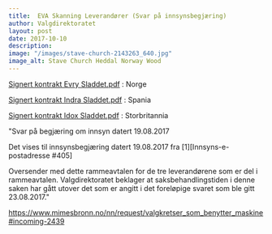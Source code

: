 ```yaml
---
title:  EVA Skanning Leverandører (Svar på innsynsbegjæring)
author: Valgdirektoratet
layout: post
date: 2017-10-10
description:
image: "/images/stave-church-2143263_640.jpg"
image_alt: Stave Church Heddal Norway Wood
---
```


[Signert kontrakt Evry Sladdet.pdf](https://www.mimesbronn.no/nn/request/405/response/2439/attach/3/Signert%20kontrakt%20Evry%20Sladdet.pdf) : Norge

[Signert kontrakt Indra Sladdet.pdf](https://www.mimesbronn.no/nn/request/405/response/2439/attach/4/Signert%20kontrakt%20Indra%20Sladdet.pdf) :  Spania

[Signert kontrakt Idox Sladdet.pdf](https://www.mimesbronn.no/nn/request/405/response/2439/attach/5/Signert%20kontrakt%20Idox%20Sladdet.pdf) : Storbritannia

"Svar på begjæring om innsyn datert 19.08.2017

Det vises til innsynsbegjæring datert 19.08.2017 fra 
[1][Innsyns-e-postadresse #405]

Oversender med dette rammeavtalen for de tre leverandørene som er del i 
rammeavtalen. Valgdirektoratet beklager at saksbehandlingstiden i denne 
saken har gått utover det som er angitt i det foreløpige svaret som ble 
gitt 23.08.2017."

<https://www.mimesbronn.no/nn/request/valgkretser_som_benytter_maskine#incoming-2439>